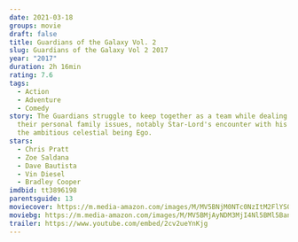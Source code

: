 ```yaml
---
date: 2021-03-18
groups: movie
draft: false
title: Guardians of the Galaxy Vol. 2
slug: Guardians of the Galaxy Vol 2 2017
year: "2017"
duration: 2h 16min
rating: 7.6
tags:
  - Action
  - Adventure
  - Comedy
story: The Guardians struggle to keep together as a team while dealing with
  their personal family issues, notably Star-Lord's encounter with his father
  the ambitious celestial being Ego.
stars:
  - Chris Pratt
  - Zoe Saldana
  - Dave Bautista
  - Vin Diesel
  - Bradley Cooper
imdbid: tt3896198
parentsguide: 13
moviecover: https://m.media-amazon.com/images/M/MV5BNjM0NTc0NzItM2FlYS00YzEwLWE0YmUtNTA2ZWIzODc2OTgxXkEyXkFqcGdeQXVyNTgwNzIyNzg@._V1_FMjpg_UX509_.jpg
moviebg: https://m.media-amazon.com/images/M/MV5BMjAyNDM3MjI4Nl5BMl5BanBnXkFtZTgwMDA5MDIyMjI@._V1_FMjpg_UX1280_.jpg
trailer: https://www.youtube.com/embed/2cv2ueYnKjg
---
```

